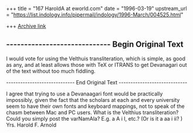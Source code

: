 +++
title = "167 HaroldA at eworld.com"
date = "1996-03-19"
upstream_url = "https://list.indology.info/pipermail/indology/1996-March/004525.html"

+++
[Archive link](https://list.indology.info/pipermail/indology/1996-March/004525.html)


----------------------------- Begin Original Text
-----------------------------

I would vote for using the Velthuis transliteration, which is simple, as good
as
any, and at least allows those with TeX or ITRANS to get Devanagari out of
the
text without too much fiddling.

----------------------------- End Original Text -----------------------------

I agree that trying to use a Devanaagari font would be practically
impossibly, given the fact that the scholars at each and every university
seem to have their own fonts and keyboard mappings, not to speak of the chasm
between Mac and PC users. What is the Velthius transliteration? Could you
simply post the varNamAla? E.g. a A i I, etc.? (Or is it a aa i ii? )
Yrs.
Harold F. Arnold





